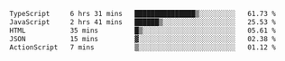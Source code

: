 <!--START_SECTION:waka-->

```txt
TypeScript     6 hrs 31 mins   ███████████████▒░░░░░░░░░   61.73 %
JavaScript     2 hrs 41 mins   ██████▒░░░░░░░░░░░░░░░░░░   25.53 %
HTML           35 mins         █▒░░░░░░░░░░░░░░░░░░░░░░░   05.61 %
JSON           15 mins         ▓░░░░░░░░░░░░░░░░░░░░░░░░   02.38 %
ActionScript   7 mins          ▒░░░░░░░░░░░░░░░░░░░░░░░░   01.12 %
```

<!--END_SECTION:waka-->
